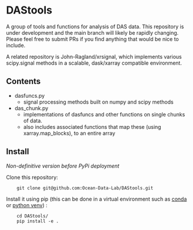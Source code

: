 # DAStools
A group of tools and functions for analysis of DAS data.
This repository is under development and the main branch will likely be rapidly changing. Please feel free to submit PRs if you find anything that would be nice to include.

A related repository is John-Ragland/xrsignal, which implements various scipy.signal methods in a scalable, dask/xarray compatible environment.

## Contents
- dasfuncs.py
    - signal processing methods built on numpy and scipy methods
- das_chunk.py
    - implementations of dasfuncs and other functions on single chunks of data.
    - also includes associated functions that map these (using xarray.map_blocks), to an entire array

## Install
*Non-definitive version before PyPi deployment*

Clone this repository:

```shell
    git clone git@github.com:Ocean-Data-Lab/DAStools.git
```
Install it using pip (this can be done in a virtual environment such as [conda](https://conda.io/projects/conda/en/latest/user-guide/tasks/manage-environments.html#) or [python venv](https://docs.python.org/3/library/venv.html)) : 

```shell
    cd DAStools/
    pip install -e .
```
